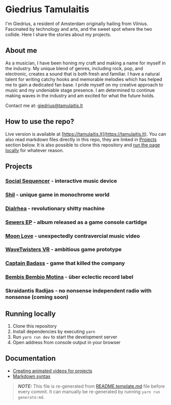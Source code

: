 # Giedrius Tamulaitis

I'm Giedrius, a resident of Amsterdam originally hailing from Vilnius. Fascinated by technology and arts, and the sweet spot where the two collide. Here I share the stories about my projects.


## About me

As a musician, I have been honing my craft and making a name for myself in the industry. My unique blend of genres, including rock, pop, and electronic, creates a sound that is both fresh and familiar. I have a natural talent for writing catchy hooks and memorable melodies which has helped me to gain a dedicated fan base. I pride myself on my creative approach to music and my undeniable stage presence. I am determined to continue making waves in the industry and am excited for what the future holds.

Contact me at: [giedrius@tamulaitis.lt](mailto:giedrius@tamulaitis.lt)


## How to use the repo?

Live version is available at [https://tamulaitis.lt](https://tamulaitis.lt). You can also read markdown files directly in this repo, they are linked in [Projects](#projects) section below. It is also possible to clone this repository and [run the page locally](#running-locally) for whatever reason.


## Projects

### **[Social Sequencer](/src/projects/social-sequencer/README.md)** - interactive music device
### **[Shil](/src/projects/shil/README.md)** - unique game in monochrome world
### **[Dialrhea](/src/projects/dialrhea/README.md)** - revolutionary shitty machine
### **[Sewers EP](/src/projects/sewers/README.md)** - album released as a game console cartidge
### **[Moon Love](/src/projects/moon-love/README.md)** - unexpectedly contravercial music video
### **[WaveTwisters VR](/src/projects/wavetwisters-vr/README.md)** - ambitious game prototype
### **[Captain Badass](/src/projects/captain-badass/README.md)** - game that killed the company
### **[Bembis Bembio Motina](/src/projects/bembis-bembio-motina/README.md)** - über eclectic record label
### **Skraidantis Radijas** - no nonsense independent radio with nonsense (coming soon)


## Running locally

1. Clone this repository
2. Install dependencies by executing `yarn`
3. Run `yarn run dev` to start the development server
4. Open address from console output in your browser


## Documentation
- [Creating animated videos for projects](docs/creating-videos.md)
- [Markdown syntax](src/components/ArticleMarkdown/README.md)


> ***NOTE:*** This file is re-generated from [README.template.md](src/templates/README.template.md) file before every commit. It can manually be re-generated by running `yarn run generate:md`.
